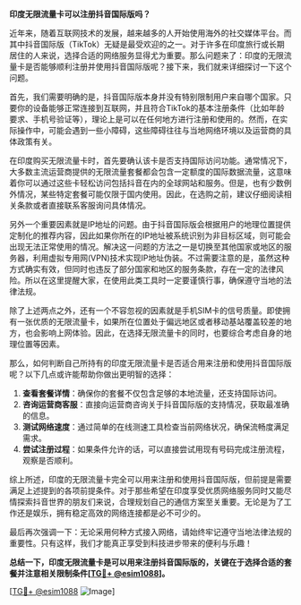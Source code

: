 **印度无限流量卡可以注册抖音国际版吗？**

近年来，随着互联网技术的发展，越来越多的人开始使用海外的社交媒体平台。而其中抖音国际版（TikTok）无疑是最受欢迎的之一。对于许多在印度旅行或长期居住的人来说，选择合适的网络服务显得尤为重要。那么问题来了：印度的无限流量卡是否能够顺利注册并使用抖音国际版呢？接下来，我们就来详细探讨一下这个问题。

首先，我们需要明确的是，抖音国际版本身并没有特别限制用户来自哪个国家。只要你的设备能够正常连接到互联网，并且符合TikTok的基本注册条件（比如年龄要求、手机号验证等），理论上是可以在任何地方进行注册和使用的。然而，在实际操作中，可能会遇到一些小障碍，这些障碍往往与当地网络环境以及运营商的具体政策有关。

在印度购买无限流量卡时，首先要确认该卡是否支持国际访问功能。通常情况下，大多数主流运营商提供的无限流量套餐都会包含一定额度的国际数据流量，这意味着你可以通过这些卡轻松访问包括抖音在内的全球网站和服务。但是，也有少数例外情况，某些特定套餐可能仅限于国内使用。因此，在选购之前，建议仔细阅读相关条款或者直接联系客服询问具体情况。

另外一个重要因素就是IP地址的问题。由于抖音国际版会根据用户的地理位置提供定制化的推荐内容，因此如果你所在的IP地址被系统识别为非目标区域，则可能会出现无法正常使用的情况。解决这一问题的方法之一是切换至其他国家或地区的服务器，利用虚拟专用网(VPN)技术实现IP地址伪装。不过需要注意的是，虽然这种方式确实有效，但同时也违反了部分国家和地区的服务条款，存在一定的法律风险。所以在这里提醒大家，在使用此类工具时一定要谨慎行事，确保遵守当地的法律法规。

除了上述两点之外，还有一个不容忽视的因素就是手机SIM卡的信号质量。即使拥有一张优质的无限流量卡，如果所在位置处于偏远地区或者移动基站覆盖较差的地方，也会影响上网体验。因此，在选择无限流量卡的同时，也要综合考虑自身的地理位置等因素。

那么，如何判断自己所持有的印度无限流量卡是否适合用来注册和使用抖音国际版呢？以下几点或许能帮助你做出更明智的选择：

1. **查看套餐详情**：确保你的套餐不仅包含足够的本地流量，还支持国际访问。
2. **咨询运营商客服**：直接向运营商咨询关于抖音国际版的支持情况，获取最准确的信息。
3. **测试网络速度**：通过简单的在线测速工具检查当前网络状况，确保流畅度满足需求。
4. **尝试注册过程**：如果条件允许的话，可以直接尝试用现有号码完成注册流程，观察是否顺利。

综上所述，印度的无限流量卡完全可以用来注册和使用抖音国际版，但前提是需要满足上述提到的各项前提条件。对于那些希望在印度享受优质网络服务同时又能尽情探索抖音世界的朋友们来说，合理规划自己的通信方案至关重要。无论是为了工作还是娱乐，拥有稳定高效的网络连接都是必不可少的。

最后再次强调一下：无论采用何种方式接入网络，请始终牢记遵守当地法律法规的重要性。只有这样，我们才能真正享受到科技进步带来的便利与乐趣！

**总结一下，印度无限流量卡是可以用来注册抖音国际版的，关键在于选择合适的套餐并注意相关限制条件[[TG💪+ @esim1088](https://t.me/s/esim1088)]。**

[[TG💪+ @esim1088](https://t.me/s/esim1088) ![Image](https://i.postimg.cc/4NQfJmqS/Snipaste-2025-05-13-00-14-12.png)]